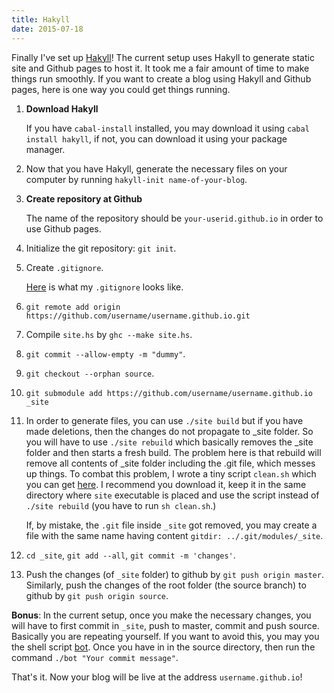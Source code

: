```yaml
---
title: Hakyll
date: 2015-07-18
---
```


Finally I've set up [Hakyll](http://jaspervdj.be/hakyll/)!
The current setup uses Hakyll to generate static site and Github pages to host it.
It took  me a fair amount of time to make things run smoothly.
If you want to create a blog using Hakyll and Github pages, here is one way you could get things running.

1. **Download Hakyll**

	If you have `cabal-install` installed, you may download it using `cabal install hakyll`, if not, you can download it using your package manager.

2. Now that you have Hakyll, generate the necessary files on your computer by running `hakyll-init name-of-your-blog`.

3. **Create repository at Github**

	The name of the repository should be `your-userid.github.io` in order to use Github pages.

4. Initialize the git repository: `git init`.

5. Create `.gitignore`.

	[Here](https://github.com/blog1729/blog1729.github.io/blob/source/.gitignore) is what my `.gitignore` looks like.

6. `git remote add origin https://github.com/username/username.github.io.git`

7. Compile `site.hs` by `ghc --make site.hs`.

8. `git commit --allow-empty -m "dummy"`.

9. `git checkout --orphan source`.

10. `git submodule add https://github.com/username/username.github.io _site`

11. In order to generate files, you can use `./site build` but if you have made deletions, then the changes do not propagate to _site folder. So you will have to use `./site rebuild` which basically removes the _site folder and then starts a fresh build. The problem here is that rebuild will remove all contents of _site folder including the .git file, which messes up things. To combat this problem, I wrote a tiny script `clean.sh` which you can get [here](https://github.com/blog1729/blog1729.github.io/blob/source/clean.sh). I recommend you download it, keep it in the same directory where `site` executable is placed and use the script instead of `./site rebuild` (you have to run `sh clean.sh`.)

	If, by mistake, the `.git` file inside `_site` got removed, you may create a file with the same name having content `gitdir: ../.git/modules/_site`.

12. `cd _site`, `git add --all`, `git commit -m 'changes'`.

13. Push the changes (of `_site` folder) to github by `git push origin master`.
	Similarly, push the changes of the root folder (the source branch) to github by `git push origin source`.

**Bonus**: In the current setup, once you make the necessary changes, you will have to first commit in `_site`, push to master, commit and push source.
Basically you are repeating yourself.
If you want to avoid this, you may you the shell script [bot](https://github.com/blog1729/blog1729.github.io/blog/source/bot).
Once you have in in the source directory, then run the command `./bot "Your commit message"`.

That's it. Now your blog will be live at the address `username.github.io`!
